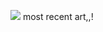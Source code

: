 ![]([https://64.media.tumblr.com/f00b8b6b9cf56804a514b61b13ee1e92/dcf2f797587ff1df-a9/s400x600/09e043d2364fdc198681b165b387997fa33045d7.gifv](https://media.discordapp.net/attachments/1154542544953294864/1290591448206540860/Untitled493_20241001130238.jpg?ex=67024a73&is=6700f8f3&hm=d5120743a45d94ef98b07e4eab4c1a818489c486c492f3c65b9954ad6a393310&=&format=webp&width=1012&height=569))
most recent art,,!
